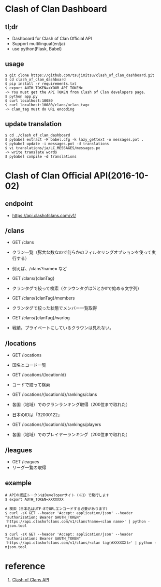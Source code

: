 Clash of Clan Dashboard
====

tl;dr
----
* Dashboard for Clash of Clan Official API
* Support multilingual(en/ja)
* use python(Flask, Babel)

usage
----

    $ git clone https://github.com/tsujimitsu/clash_of_clan_dashboard.git
    $ cd clash_of_clan_dashboard
    $ pip install -r requirements.txt
    $ export AUTH_TOKEN=<YOUR API TOKEN>
    -> You must get the API TOKEN from Clash of Clan developers page.
    $ python app.py
    $ curl localhost:10080
    $ curl localhost:10080/clans/<clan_tag>
    -> clan_tag must do URL encoding


update translation
----

    $ cd ./clash_of_clan_dashboard
    $ pybabel extract -F babel.cfg -k lazy_gettext -o messages.pot .
    $ pybabel update -i messages.pot -d translations
    $ vi translations/ja/LC_MESSAGES/messages.po
    -> write translate words
    $ pybabel compile -d translations


Clash of Clan Official API(2016-10-02)
====

endpoint
----
* https://api.clashofclans.com/v1/

/clans
----
* GET /clans
 * クラン一覧（膨大な数なので何らかのフィルタリングオプションを使って実行する）
 * 例えば、/clans?name=<clanName> など

* GET /clans/{clanTag}
 * クランタグで絞って検索（クラウンタグは%とか#で始める文字列）

* GET /clans/{clanTag}/members
 * クランタグで絞った状態でメンバー一覧取得

* GET /clans/{clanTag}/warlog
 * 戦績。プライベートにしているクラウンは見れない。


/locations
----
* GET /locations
 * 国名とコード一覧

* GET /locations/{locationId}
 * コードで絞って検索

* GET /locations/{locationId}/rankings/clans
 * 各国（地域）でのクランランキング取得（200位まで取れた）
 * 日本のIDは「32000122」

* GET /locations/{locationId}/rankings/players
 * 各国（地域）でのプレイヤーランキング（200位まで取れた）


/leagues
----
* GET /leagues
 * リーグ一覧の取得


example
----

    # APIの認証トークンはDeveloperサイト（※1）で発行します
    $ export AUTH_TOKEN=XXXXXXX
    
    # 検索（日本名はUTF-8でURLエンコードする必要があります）
    $ curl -sX GET --header 'Accept: application/json' --header "authorization: Bearer $AUTH_TOKEN" 'https://api.clashofclans.com/v1/clans?name=<clan name>' | python -mjson.tool
    
    $ curl -sX GET --header 'Accept: application/json' --header "authorization: Bearer $AUTH_TOKEN" 'https://api.clashofclans.com/v1/clans/<clan tag(#XXXXXX)>' | python -mjson.tool
    

reference
====
1. [Clash of Clans API](https://developer.clashofclans.com)
